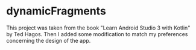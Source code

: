# dynamicFragments
This project was taken from the book "Learn Android Studio 3 with Kotlin" by Ted Hagos. 
Then I added some modification to match my preferences concerning the design of the app.
